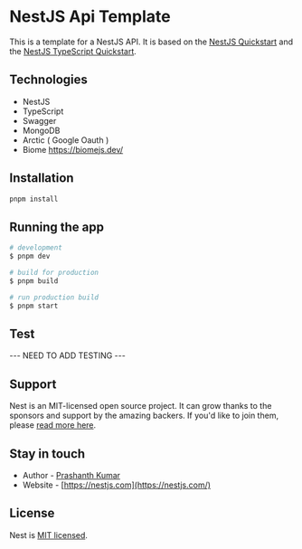 
# NestJS Api Template

This is a template for a NestJS API. It is based on the [NestJS Quickstart](https://docs.nestjs.com/getting-started) and the [NestJS TypeScript Quickstart](https://docs.nestjs.com/typescript/quick-start).

## Technologies

- NestJS
- TypeScript
- Swagger
- MongoDB
- Arctic ( Google Oauth )
- Biome https://biomejs.dev/

## Installation

```bash
pnpm install
```

## Running the app

```bash
# development
$ pnpm dev

# build for production
$ pnpm build

# run production build
$ pnpm start
```

## Test
--- NEED TO ADD TESTING ---

## Support

Nest is an MIT-licensed open source project. It can grow thanks to the sponsors and support by the amazing backers. If you'd like to join them, please [read more here](https://docs.nestjs.com/support).

## Stay in touch

- Author - [Prashanth Kumar](https://github.com/kupras06)
- Website - [https://nestjs.com](https://nestjs.com/)

## License

Nest is [MIT licensed](LICENSE).
